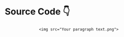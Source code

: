 <h1>Source Code 👇</h1
                   https://youtu.be/xBGEm5KhlGU?si=wRuZRqgg_zBoDqao

                   <img src="Your paragraph text.png">
